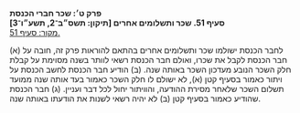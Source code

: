 **פרק ט׳: שכר חברי הכנסת**  
**סעיף 51. שכר ותשלומים אחרים [תיקון: תשס״ב־2, תשע״ו־3]**  
[מקור: סעיף 51. ](https://he.wikisource.org/wiki/חוק_הכנסת#סעיף_51)  

(א)
לחבר הכנסת ישולמו שכר ותשלומים אחרים בהתאם להוראות פרק זה, חובה על חבר הכנסת לקבל את שכרו, ואולם חבר הכנסת רשאי לוותר בשנה מסוימת על קבלת חלק השכר הנובע מעדכון השכר באותה שנה.
(ב)
הודיע חבר הכנסת לחשב הכנסת על ויתור כאמור בסעיף קטן (א), לא ישולם לו חלק השכר כאמור בעד אותה שנה ממועד תשלום השכר שלאחר מסירת ההודעה, והוויתור יחול לכל דבר ועניין.
(ג)
חבר הכנסת שהודיע כאמור בסעיף קטן (ב) לא יהיה רשאי לשנות את הודעתו באותה שנה. 